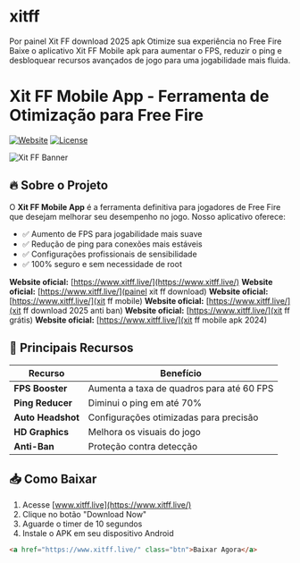 # xitff
Por painel Xit FF download 2025 apk Otimize sua experiência no Free Fire Baixe o aplicativo Xit FF Mobile apk para aumentar o FPS, reduzir o ping e desbloquear recursos avançados de jogo para uma jogabilidade mais fluida.
# Xit FF Mobile App - Ferramenta de Otimização para Free Fire

[![Website](https://img.shields.io/badge/website-xitff.live-blue)](https://www.xitff.live/)
[![License](https://img.shields.io/badge/license-MIT-green)](LICENSE)

![Xit FF Banner](https://blogger.googleusercontent.com/img/b/R29vZ2xl/AVvXsEiZeo8qoSbmdwwxgxP0YecNr2tmidME65GH06Ke73I1dBO-4m4JVSC-mnTTpjfgMGooTlzvzaAV92zPF5rwThlRToC2OCR37BLWjeZK7F8AtfVaWfppsVq7dxuR2zhWuZZNrHEwjakl_u6ZCuHGOHwu6RM3QCQpxnuef7PiOMPqDq2nLSRpfYqGTqGbO4Y/s16000/Download%20Xit%20FF%20apk%20para%20Free%20Fire%20%202025%20letest%20version%20(1).webp)

## 🔥 Sobre o Projeto

O **Xit FF Mobile App** é a ferramenta definitiva para jogadores de Free Fire que desejam melhorar seu desempenho no jogo. Nosso aplicativo oferece:

- ✅ Aumento de FPS para jogabilidade mais suave
- ✅ Redução de ping para conexões mais estáveis
- ✅ Configurações profissionais de sensibilidade
- ✅ 100% seguro e sem necessidade de root

**Website oficial:** [https://www.xitff.live/](https://www.xitff.live/)
**Website oficial:** [https://www.xitff.live/](painel xit ff download)
**Website oficial:** [https://www.xitff.live/](xit ff mobile)
**Website oficial:** [https://www.xitff.live/](xit ff download 2025 anti ban)
**Website oficial:** [https://www.xitff.live/](xit ff grátis)
**Website oficial:** [https://www.xitff.live/](xit ff mobile apk 2024)

## 🚀 Principais Recursos

| Recurso | Benefício |
|---------|-----------|
| **FPS Booster** | Aumenta a taxa de quadros para até 60 FPS |
| **Ping Reducer** | Diminui o ping em até 70% |
| **Auto Headshot** | Configurações otimizadas para precisão |
| **HD Graphics** | Melhora os visuais do jogo |
| **Anti-Ban** | Proteção contra detecção |

## 📥 Como Baixar

1. Acesse [www.xitff.live](https://www.xitff.live/)
2. Clique no botão "Download Now"
3. Aguarde o timer de 10 segundos
4. Instale o APK em seu dispositivo Android

```html
<a href="https://www.xitff.live/" class="btn">Baixar Agora</a>
